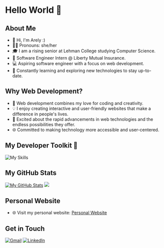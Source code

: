 # Hello World 🧸

## About Me
- 👋 Hi, I'm Arely :)
- 👩🏻 Pronouns: she/her
- 🎓 I am a rising senior at Lehman College studying Computer Science.
- 💼 Software Engineer Intern @ Liberty Mutual Insurance.
- 💻 Aspiring software engineer with a focus on web development.
- 🚀 Constantly learning and exploring new technologies to stay up-to-date.

## Why Web Development?
- 🌟 Web development combines my love for coding and creativity.
- 💡 I enjoy creating interactive and user-friendly websites that make a difference in people's lives.
- 🚀 Excited about the rapid advancements in web technologies and the endless possibilities they offer.
- 🌐 Committed to making technology more accessible and user-centered.

## My Developer Toolkit 🔧
![My Skills](https://skillicons.dev/icons?i=html,css,js,react,nextjs,nodejs,express,java,postgres,postman,py,supabase,tailwind,wordpress)

## My GitHub Stats
[![My GitHub Stats](https://github-readme-stats.vercel.app/api?username=arelymartinez16&show_icons=true&count_private=true&layout=compact)](https://github.com/arelymartinez16)
![](https://github-readme-stats.vercel.app/api/top-langs/?username=arelymartinez16&count_private=true&layout=compact)

## Personal Website
- 🌐 Visit my personal website: [Personal Website](https://arelymg.live/)

## Get in Touch

[![Gmail](https://img.shields.io/badge/Gmail-D14836?style=for-the-badge&logo=gmail&logoColor=white)](mailto:arelymartinez741@gmail.com)
[![LinkedIn](https://img.shields.io/badge/LinkedIn-0077B5?style=for-the-badge&logo=linkedin&logoColor=white)](https://www.linkedin.com/in/arely-martinez-garcia16/)

<!--
<a href="mailto:arelymartinez741@gmail.com">
  <img src="https://img.shields.io/badge/Gmail-D14836?style=for-the-badge&logo=gmail&logoColor=white" alt="Email Badge"/>
</a>
&nbsp;&nbsp;&nbsp;
<a href="https://www.linkedin.com/in/arely-martinez-garcia16/">
  <img src="https://img.shields.io/badge/LinkedIn-0077B5?style=for-the-badge&logo=linkedin&logoColor=white" alt="LinkedIn Badge" />
</a> -->

<!--
- 📫 You can reach me via email at arelymartinez741@gmail.com.
- 🌐 Connect with me on [LinkedIn](https://www.linkedin.com/in/arely-martinez-garcia16/).
-->

<!--
**arelymartinez16/arelymartinez16** is a ✨ _special_ ✨ repository because its `README.md` (this file) appears on your GitHub profile.

Here are some ideas to get you started:

- 🔭 I’m currently working on ...
- 🌱 I’m currently learning ...
- 👯 I’m looking to collaborate on ...
- 🤔 I’m looking for help with ...
- 💬 Ask me about ...
- 📫 How to reach me: ...
- 😄 Pronouns: ...
- ⚡ Fun fact: ...
-->
